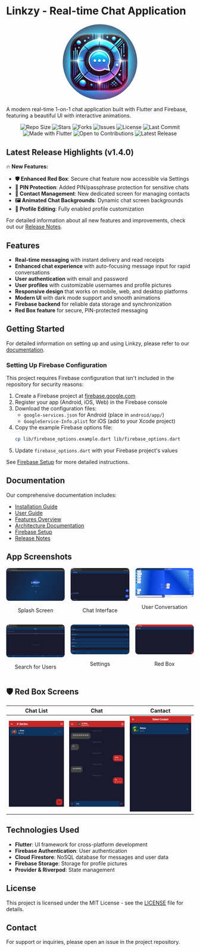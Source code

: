 # Linkzy - Real-time Chat Application

<p align="center">
  <img src="assets/images/linkzy_icon.png" width="200" alt="Linkzy Logo" style="border-radius: 50%;">
</p>

A modern real-time 1-on-1 chat application built with Flutter and Firebase, featuring a beautiful UI with interactive animations.

<div align="center">

<!-- ✨ Paste badges below this line ✨ -->
![Repo Size](https://img.shields.io/github/repo-size/abhishek-maurya576/linkzy)
![Stars](https://img.shields.io/github/stars/abhishek-maurya576/linkzy?style=social)
![Forks](https://img.shields.io/github/forks/abhishek-maurya576/linkzy?style=social)
![Issues](https://img.shields.io/github/issues/abhishek-maurya576/linkzy)
![License](https://img.shields.io/github/license/abhishek-maurya576/linkzy)
![Last Commit](https://img.shields.io/github/last-commit/abhishek-maurya576/linkzy)
![Made with Flutter](https://img.shields.io/badge/Made%20with-Flutter-blue?logo=flutter)
![Open to Contributions](https://img.shields.io/badge/Open%20to-Contributions-brightgreen)
![Latest Release](https://img.shields.io/badge/Latest%20Release-v1.4.0-brightgreen)

</div>

## Latest Release Highlights (v1.4.0)

🔥 **New Features:**
- **🛡️ Enhanced Red Box**: Secure chat feature now accessible via Settings
- **🔐 PIN Protection**: Added PIN/passphrase protection for sensitive chats
- **👥 Contact Management**: New dedicated screen for managing contacts
- **🖼️ Animated Chat Backgrounds**: Dynamic chat screen backgrounds
- **👤 Profile Editing**: Fully enabled profile customization

For detailed information about all new features and improvements, check out our [Release Notes](docs/RELEASE_NOTES.md).

## Features

- **Real-time messaging** with instant delivery and read receipts
- **Enhanced chat experience** with auto-focusing message input for rapid conversations
- **User authentication** with email and password
- **User profiles** with customizable usernames and profile pictures
- **Responsive design** that works on mobile, web, and desktop platforms
- **Modern UI** with dark mode support and smooth animations
- **Firebase backend** for reliable data storage and synchronization
- **Red Box feature** for secure, PIN-protected messaging

## Getting Started

For detailed information on setting up and using Linkzy, please refer to our [documentation](docs/index.md).

### Setting Up Firebase Configuration

This project requires Firebase configuration that isn't included in the repository for security reasons:

1. Create a Firebase project at [firebase.google.com](https://firebase.google.com/)
2. Register your app (Android, iOS, Web) in the Firebase console
3. Download the configuration files:
   - `google-services.json` for Android (place in `android/app/`)
   - `GoogleService-Info.plist` for iOS (add to your Xcode project)
4. Copy the example Firebase options file:
   ```bash
   cp lib/firebase_options.example.dart lib/firebase_options.dart
   ```
5. Update `firebase_options.dart` with your Firebase project's values

See [Firebase Setup](docs/FIREBASE_SETUP.md#securing-firebase-configuration) for more detailed instructions.

## Documentation

Our comprehensive documentation includes:

- [Installation Guide](docs/INSTALLATION.md)
- [User Guide](docs/USER_GUIDE.md)
- [Features Overview](docs/FEATURES.md)
- [Architecture Documentation](docs/ARCHITECTURE.md)
- [Firebase Setup](docs/FIREBASE_SETUP.md)
- [Release Notes](docs/RELEASE_NOTES.md)

## App Screenshots

<div align="center">
  <div style="display: grid; grid-template-columns: repeat(auto-fit, minmax(150px, 1fr)); gap: 16px; max-width: 1000px; margin: auto;">
    <div style="text-align: center;">
      <img src="assets/images/screens/splash_screen.png" alt="Splash Screen" style="width: 100%; max-width: 200px; border-radius: 8px;" />
      <p>Splash Screen</p>
    </div>
    <div style="text-align: center;">
      <img src="assets/images/screens/chat_screen.png" alt="Chat Interface" style="width: 100%; max-width: 200px; border-radius: 8px;" />
      <p>Chat Interface</p>
    </div>
    <div style="text-align: center;">
      <img src="assets/images/screens/tow_user_chat.png" alt="Conversation" style="width: 100%; max-width: 200px; border-radius: 8px;" />
      <p>User Conversation</p>
    </div>
    <div style="text-align: center;">
      <img src="assets/images/screens/search_user.png" alt="User Search" style="width: 100%; max-width: 200px; border-radius: 8px;" />
      <p>Search for Users</p>
    </div>
    <div style="text-align: center;">
      <img src="docs/images/screens/settings.png" alt="Settings" style="width: 100%; max-width: 200px; border-radius: 8px;" />
      <p>Settings</p>
    </div>
    <div style="text-align: center;">
      <img src="assets/images/screens/red_box_chatlist.png" alt="Settings" style="width: 100%; max-width: 200px; border-radius: 8px;" />
      <p>Red Box</p>
    </div>
  </div>
</div>

## 🛡️ Red Box Screens  

| Chat List | Chat | Cantact |
|------|--------|--------|
| ![Welcome](assets/images/screens/redBoxChatList.png) | ![Registration](assets/images/screens/red_box_chat.png) | ![Contact](assets/images/screens/Red_box_contact.png) |

## Technologies Used

- **Flutter**: UI framework for cross-platform development
- **Firebase Authentication**: User authentication
- **Cloud Firestore**: NoSQL database for messages and user data
- **Firebase Storage**: Storage for profile pictures
- **Provider & Riverpod**: State management

## License

This project is licensed under the MIT License - see the [LICENSE](LICENSE) file for details.

## Contact

For support or inquiries, please open an issue in the project repository.
